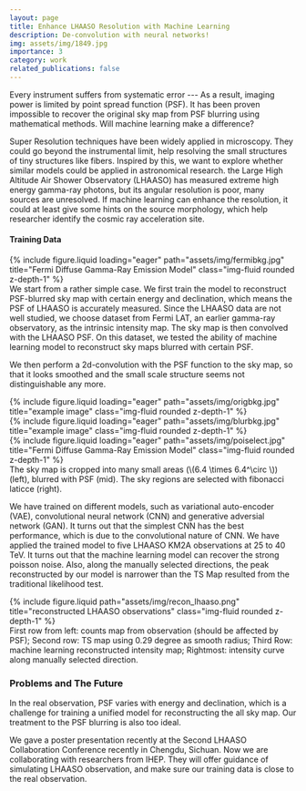 ```yaml
---
layout: page
title: Enhance LHAASO Resolution with Machine Learning
description: De-convolution with neural networks!
img: assets/img/1849.jpg
importance: 3
category: work
related_publications: false
---
```


Every instrument suffers from systematic error --- As a result, imaging power is limited by point spread function (PSF). It has been proven impossible to recover the original sky map from PSF blurring using mathematical methods. Will machine learning make a difference? 

Super Resolution techniques have been widely applied in microscopy. They could go beyond the instrumental limit, help resolving the small structures of tiny structures like fibers. Inspired by this, we want to explore whether similar models could be applied in astronomical research. the Large High Altitude Air Shower Observatory (LHAASO) has measured extreme high energy gamma-ray photons, but its angular resolution is poor, many sources are unresolved. If machine learning can enhance the resolution, it could at least give some hints on the source morphology, which help researcher identify the cosmic ray acceleration site. 

#### Training Data


<!-- <div class="row"> -->
<div class="d-flex justify-content-center">
    <div class="col-12 col-md-6">
        {% include figure.liquid loading="eager" path="assets/img/fermibkg.jpg" title="Fermi Diffuse Gamma-Ray Emission Model" class="img-fluid rounded z-depth-1" %}
    </div> 
</div>
We start from a rather simple case. We first train the model to reconstruct PSF-blurred sky map with certain energy and declination, which means the PSF of LHAASO is accurately measured. Since the LHAASO data are not well studied, we choose dataset from Fermi LAT, an earlier gamma-ray observatory, as the intrinsic intensity map. The sky map is then convolved with the LHAASO PSF. On this dataset, we tested the ability of machine learning model to reconstruct sky maps blurred with certain PSF. 


We then perform a 2d-convolution with the PSF function to the sky map, so that it looks smoothed and the small scale structure seems not distinguishable any more. 




<div class="row">
    <div class="col-3 col-md-3">
        {% include figure.liquid loading="eager" path="assets/img/origbkg.jpg" title="example image" class="img-fluid rounded z-depth-1" %}
    </div>
    <div class="col-3 col-md-3">
        {% include figure.liquid loading="eager" path="assets/img/blurbkg.jpg" title="example image" class="img-fluid rounded z-depth-1" %}
    </div>
    <div class="col-6 col-md-6">
        {% include figure.liquid loading="eager" path="assets/img/poiselect.jpg" title="Fermi Diffuse Gamma-Ray Emission Model" class="img-fluid rounded z-depth-1" %}
    </div>
</div>
<div class="caption">
    The sky map is cropped into many small areas (\(6.4 \times 6.4^\circ \)) (left), blurred with PSF (mid). The sky regions are selected with fibonacci laticce (right).
</div>

We have trained on different models, such as variational auto-encoder (VAE), convolutional neural network (CNN) and generative adversial network (GAN). It turns out that the simplest CNN has the best performance, which is due to the convolutional nature of CNN. We have applied the trained model to five LHAASO KM2A observations at 25 to 40 TeV. It turns out that the machine learning model can recover the strong poisson noise. Also, along the manually selected directions, the peak reconstructed by our model is narrower than the TS Map resulted from the traditional likelihood test. 

<div class="row justify-content-sm-center">
    <div class="col-sm-8 mt-3 mt-md-0">
        {% include figure.liquid path="assets/img/recon_lhaaso.png" title="reconstructed LHAASO observations" class="img-fluid rounded z-depth-1" %}
    </div>
</div>
<div class="caption">
    First row from left: counts map from observation (should be affected by PSF); Second row: TS map using 0.29 degree as smooth radius; Third Row: machine learning reconstructed intensity map; Rightmost: intensity curve along manually selected direction.
</div>

### Problems and The Future

 In the real observation, PSF varies with energy and declination, which is a challenge for training a unified model for reconstructing the all sky map. Our treatment to the PSF blurring is also too ideal. 

 We gave a poster presentation recently at the Second LHAASO Collaboration Conference recently in Chengdu, Sichuan. Now we are collaborating with researchers from IHEP. They will offer guidance of simulating LHAASO observation, and make sure our training data is close to the real observation. 
